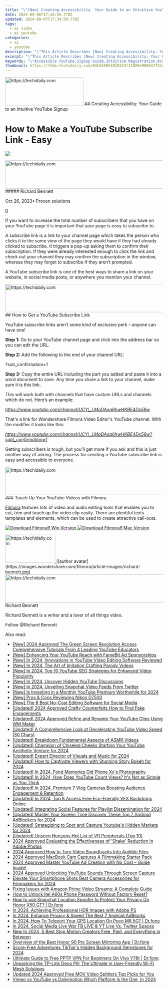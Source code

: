 ```yaml
---
title: "\"[New] Creating Accessibility  Your Guide to an Intuitive YouTube Signup\""
date: 2024-09-06T17:34:59.778Z
updated: 2024-09-07T17:34:59.778Z
tags:
  - ai video
  - ai youtube
categories:
  - ai
  - youtube
description: "\"This Article Describes [New] Creating Accessibility: Your Guide to an Intuitive YouTube Signup\""
excerpt: "\"This Article Describes [New] Creating Accessibility: Your Guide to an Intuitive YouTube Signup\""
keywords: "\"Accessible YouTube,Signup Guide,Intuitive Registration,Accessibility Tips,Easy YouTube Enrollment,Inclusivity in YT,User-Friendly YT Account Creation\""
thumbnail: https://thmb.techidaily.com/84b555054820124f11889e906637732ab71a15523e1f3cc982eace446c58606e.jpg
---
```


<!-- affiliate ads begin -->
<a href="https://aligracehair.sjv.io/c/5597632/2135354/19272" target="_top" id="2135354">
  <img src="//a.impactradius-go.com/display-ad/19272-2135354" border="0" alt="https://techidaily.com" width="250" height="90"/>
</a>
<img height="0" width="0" src="https://aligracehair.sjv.io/i/5597632/2135354/19272" style="position:absolute;visibility:hidden;" border="0" />
<!-- affiliate ads end -->
## Creating Accessibility: Your Guide to an Intuitive YouTube Signup

# How to Make a YouTube Subscribe Link - Easy

![](https://images.wondershare.com/filmora/article-images/richard-bennett.jpg)

<!-- affiliate ads begin -->
<a href="https://ephamedtechinc.pxf.io/c/5597632/2137208/26400" target="_top" id="2137208">
  <img src="//a.impactradius-go.com/display-ad/26400-2137208" border="0" alt="https://techidaily.com" width="728" height="90"/>
</a>
<img height="0" width="0" src="https://ephamedtechinc.pxf.io/i/5597632/2137208/26400" style="position:absolute;visibility:hidden;" border="0" />
<!-- affiliate ads end -->
##### Richard Bennett

 Oct 26, 2023• Proven solutions

[0](#commentsBoxSeoTemplate)

If you want to increase the total number of subscribers that you have on your YouTube page it is important that your page is easy to subscribe to.

A subscribe link is a link to your channel page which takes the person who clicks it to the same view of the page they would have if they had already clicked to subscribe. It triggers a pop-up asking them to confirm their subscription. If they were already interested enough to click the link and check out your channel they may confirm the subscription in the window, whereas they may forget to subscribe if they aren’t prompted.

A YouTube subscribe link is one of the best ways to share a link on your website, in social media posts, or anywhere you mention your channel.

<!-- affiliate ads begin -->
<a href="https://ephamedtechinc.pxf.io/c/5597632/2137209/26400" target="_top" id="2137209">
  <img src="//a.impactradius-go.com/display-ad/26400-2137209" border="0" alt="https://techidaily.com" width="728" height="90"/>
</a>
<img height="0" width="0" src="https://ephamedtechinc.pxf.io/i/5597632/2137209/26400" style="position:absolute;visibility:hidden;" border="0" />
<!-- affiliate ads end -->
## How to Get a YouTube Subscribe Link

YouTube subscribe links aren’t some kind of exclusive perk – anyone can have one!

**Step 1:** Go to your YouTube channel page and click into the address bar so you can edit the URL.

**Step 2:** Add the following to the end of your channel URL:

?sub\_confirmation=1

**Step 3:** Copy the entire URL including the part you added and paste it into a word document to save. Any time you share a link to your channel, make sure it is this link.

This will work both with channels that have custom URLs and channels which do not. Here’s an example:

_<https://www.youtube.com/channel/UCY\_LMaDAoa6hwHKBE4Dx56w>_

That's a link for Wondershare Filmora Video Editor's YouTube channel. With the modifier it looks like this:

_<https://www.youtube.com/channel/UCY\_LMaDAoa6hwHKBE4Dx56w?sub\_confirmation=1>_

Getting subscribers is tough, but you’ll get more if you ask and this is just another way of asking. The process for creating a YouTube subscribe link is easy and accessible to everyone.

<!-- affiliate ads begin -->
<a href="https://unicoeye.pxf.io/c/5597632/2134240/18498" target="_top" id="2134240">
  <img src="//a.impactradius-go.com/display-ad/18498-2134240" border="0" alt="https://techidaily.com" width="540" height="90"/>
</a>
<img height="0" width="0" src="https://unicoeye.pxf.io/i/5597632/2134240/18498" style="position:absolute;visibility:hidden;" border="0" />
<!-- affiliate ads end -->
### Touch Up Your YouTube Videos with Filmora

[Filmora](https://tools.techidaily.com/wondershare/filmora/download/) features lots of video and audio editing tools that enables you to cut, trim and touch up the video clip easily. There are plentiful texts templates and elements, which can be used to create attractive call-outs.

[![Download Filmora9 Win Version](https://images.wondershare.com/filmora/guide/download-btn-win.jpg) ](https://tools.techidaily.com/wondershare/filmora/download/) [![Download Filmora9 Mac Version](https://images.wondershare.com/filmora/guide/download-btn-mac.jpg) ](https://tools.techidaily.com/wondershare/filmora/download/)

<!-- affiliate ads begin -->
<a href="https://aligracehair.sjv.io/c/5597632/2115928/19272" target="_top" id="2115928">
  <img src="//a.impactradius-go.com/display-ad/19272-2115928" border="0" alt="https://techidaily.com" width="160" height="90"/>
</a>
<img height="0" width="0" src="https://aligracehair.sjv.io/i/5597632/2115928/19272" style="position:absolute;visibility:hidden;" border="0" />
<!-- affiliate ads end -->
![author avatar](https://images.wondershare.com/filmora/article-images/richard-bennett.jpg)

<!-- affiliate ads begin -->
<a href="https://ephamedtechinc.pxf.io/c/5597632/2123508/26400" target="_top" id="2123508">
  <img src="//a.impactradius-go.com/display-ad/26400-2123508" border="0" alt="https://techidaily.com" width="728" height="90"/>
</a>
<img height="0" width="0" src="https://ephamedtechinc.pxf.io/i/5597632/2123508/26400" style="position:absolute;visibility:hidden;" border="0" />
<!-- affiliate ads end -->
Richard Bennett

Richard Bennett is a writer and a lover of all things video.

Follow @Richard Bennett


<ins class="adsbygoogle"
     style="display:block"
     data-ad-format="autorelaxed"
     data-ad-client="ca-pub-7571918770474297"
     data-ad-slot="1223367746"></ins>



<ins class="adsbygoogle"
     style="display:block"
     data-ad-client="ca-pub-7571918770474297"
     data-ad-slot="8358498916"
     data-ad-format="auto"
     data-full-width-responsive="true"></ins>

<span class="atpl-alsoreadstyle">Also read:</span>
<div><ul>
<li><a href="https://youtube-blog.techidaily.com/024-approved-the-green-screen-revolution-access-comprehensive-tutorials-from-4-leading-youtube-educators/"><u>[New] 2024 Approved The Green Screen Revolution Access Comprehensive Tutorials From 4 Leading YouTube Educators</u></a></li>
<li><a href="https://youtube-blog.techidaily.com/nhancing-your-youtube-reach-with-famebit-ad-sponsorships/"><u>[New] Enhancing Your YouTube Reach with FameBit Ad Sponsorships</u></a></li>
<li><a href="https://youtube-blog.techidaily.com/n-2024-innovations-in-youtube-video-editing-software-reviewed/"><u>[New] In 2024, Innovations in YouTube Video Editing Software Reviewed</u></a></li>
<li><a href="https://youtube-blog.techidaily.com/n-2024-the-art-of-imitation-crafting-parody-videos/"><u>[New] In 2024, The Art of Imitation Crafting Parody Videos</u></a></li>
<li><a href="https://youtube-blog.techidaily.com/n-2024-top-10-youtube-seo-strategies-for-enhanced-video-popularity/"><u>[New] In 2024, Top 10 YouTube SEO Strategies for Enhanced Video Popularity</u></a></li>
<li><a href="https://youtube-blog.techidaily.com/n-2024-uncover-hidden-youtube-discussions/"><u>[New] In 2024, Uncover Hidden YouTube Discussions</u></a></li>
<li><a href="https://twitter-videos.techidaily.com/new-in-2024-unveiling-snapchat-video-feeds-from-twitter/"><u>[New] In 2024, Unveiling Snapchat Video Feeds From Twitter</u></a></li>
<li><a href="https://youtube-blog.techidaily.com/s-investing-in-a-monthly-youtube-premium-worthwhile-for-2024/"><u>[New] Is Investing in a Monthly YouTube Premium Worthwhile for 2024</u></a></li>
<li><a href="https://extra-skills.techidaily.com/new-pros-and-cons-reviewing-nikon-d7500/"><u>[New] Pros & Cons Reviewing Nikon D7500</u></a></li>
<li><a href="https://youtube-blog.techidaily.com/he-8-best-no-cost-editing-software-for-social-media/"><u>[New] The 8 Best No-Cost Editing Software for Social Media</u></a></li>
<li><a href="https://facebook-video-recording.techidaily.com/updated-2024-approved-crafty-counterfeits-how-to-find-fake-engagements/"><u>[Updated] 2024 Approved Crafty Counterfeits How to Find Fake Engagements</u></a></li>
<li><a href="https://youtube-blog.techidaily.com/ed-2024-approved-refine-and-revamp-your-youtube-clips-using-wm-maker/"><u>[Updated] 2024 Approved Refine and Revamp Your YouTube Clips Using WM Maker</u></a></li>
<li><a href="https://youtube-blog.techidaily.com/ed-a-comprehensive-look-at-decelerating-youtube-video-speed-50-chars/"><u>[Updated] A Comprehensive Look at Decelerating YouTube Video Speed (50 Chars)</u></a></li>
<li><a href="https://youtube-blog.techidaily.com/ed-breakdown-fundamental-aspects-of-asmr-videos/"><u>[Updated] Breakdown Fundamental Aspects of ASMR Videos</u></a></li>
<li><a href="https://youtube-blog.techidaily.com/ed-champion-of-chiseled-cheeks-starting-your-youtube-aesthetic-venture-for-2024/"><u>[Updated] Champion of Chiseled Cheeks Starting Your YouTube Aesthetic Venture for 2024</u></a></li>
<li><a href="https://youtube-blog.techidaily.com/ed-expert-director-of-visuals-and-music-for-2024/"><u>[Updated] Expert Director of Visuals and Music for 2024</u></a></li>
<li><a href="https://instagram-video-recordings.techidaily.com/updated-how-to-captivate-viewers-with-stunning-story-bokeh-for-2024/"><u>[Updated] How to Captivate Viewers with Stunning Story Bokeh for 2024</u></a></li>
<li><a href="https://article-helps.techidaily.com/updated-in-2024-fond-memories-old-phone-xxs-photography/"><u>[Updated] In 2024, Fond Memories Old Phone Xx's Photography</u></a></li>
<li><a href="https://youtube-blog.techidaily.com/ed-in-2024-how-does-youtube-count-views-its-not-as-simple-as-you-think/"><u>[Updated] In 2024, How Does YouTube Count Views? It's Not as Simple as You Think</u></a></li>
<li><a href="https://youtube-blog.techidaily.com/ed-in-2024-premium-7-vlog-cameras-boosting-audience-engagement-and-retention/"><u>[Updated] In 2024, Premium 7 Vlog Cameras Boosting Audience Engagement & Retention</u></a></li>
<li><a href="https://youtube-blog.techidaily.com/ed-in-2024-top-8-access-free-eco-friendly-vfx-backdrops-online/"><u>[Updated] In 2024, Top 8 Access Free Eco-Friendly VFX Backdrops Online</u></a></li>
<li><a href="https://youtube-blog.techidaily.com/ed-integrating-social-features-for-playlist-dissemination-for-2024/"><u>[Updated] Integrating Social Features for Playlist Dissemination for 2024</u></a></li>
<li><a href="https://youtube-blog.techidaily.com/ed-master-your-screen-time-discover-these-top-7-android-adblockers-for-2024/"><u>[Updated] Master Your Screen Time Discover These Top 7 Android AdBlockers for 2024</u></a></li>
<li><a href="https://youtube-blog.techidaily.com/ed-strategizing-to-spot-and-capture-youtubes-hidden-markets-for-2024/"><u>[Updated] Strategizing to Spot and Capture Youtube's Hidden Markets for 2024</u></a></li>
<li><a href="https://some-approaches.techidaily.com/updated-unseen-horizons-hot-list-of-vr-peripherals-top-10/"><u>[Updated] Unseen Horizons Hot List of VR Peripherals (Top 10)</u></a></li>
<li><a href="https://fox-friendly.techidaily.com/2024-approved-evaluating-the-effectiveness-of-shake-reduction-in-adobe-photos/"><u>2024 Approved Evaluating the Effectiveness of 'Shake' Reduction in Adobe Photos</u></a></li>
<li><a href="https://youtube-blog.techidaily.com/approved-how-to-turn-video-soundtracks-into-audible-files/"><u>2024 Approved How to Turn Video Soundtracks Into Audible Files</u></a></li>
<li><a href="https://video-screen-grab.techidaily.com/2024-approved-macbook-cam-captures-a-filmmaking-starter-pack/"><u>2024 Approved MacBook Cam Captures A Filmmaking Starter Pack</u></a></li>
<li><a href="https://youtube-blog.techidaily.com/79982023-2024-approved-master-youtube-ad-creation-with-no-cost-guide-inside/"><u>2024 Approved Master YouTube Ad Creation with No Cost – Guide Inside!</u></a></li>
<li><a href="https://youtube-blog.techidaily.com/approved-unlocking-youtube-sounds-through-screen-capture/"><u>2024 Approved Unlocking YouTube Sounds Through Screen Capture</u></a></li>
<li><a href="https://youtube-blog.techidaily.com/te-your-smartphone-shots-best-camera-accessories-for-filmmakers-for-2024/"><u>Elevate Your Smartphone Shots Best Camera Accessories for Filmmakers for 2024</u></a></li>
<li><a href="https://win-blog.techidaily.com/fixing-issues-with-amazon-prime-video-streams-a-complete-guide/"><u>Fixing Issues with Amazon Prime Video Streams: A Complete Guide</u></a></li>
<li><a href="https://unlock-android.techidaily.com/how-to-unlock-itel-a60s-phone-password-without-factory-reset-by-drfone-android/"><u>How to Unlock Itel A60s Phone Password Without Factory Reset?</u></a></li>
<li><a href="https://change-location.techidaily.com/how-to-use-snapchat-location-spoofer-to-protect-your-privacy-on-honor-x50-gt-drfone-by-drfone-virtual-android/"><u>How to use Snapchat Location Spoofer to Protect Your Privacy On Honor X50 GT? | Dr.fone</u></a></li>
<li><a href="https://extra-hints.techidaily.com/in-2024-achieving-professional-hdr-images-with-adobe-ps/"><u>In 2024, Achieving Professional HDR Images with Adobe PS</u></a></li>
<li><a href="https://youtube-blog.techidaily.com/24-enhance-privacy-and-speed-the-best-7-android-adblocks/"><u>In 2024, Enhance Privacy & Speed The Best 7 Android AdBlocks</u></a></li>
<li><a href="https://blog-min.techidaily.com/in-2024-how-to-teleport-your-gps-location-on-poco-m6-5g-drfone-by-drfone-virtual-android/"><u>In 2024, How To Teleport Your GPS Location On Poco M6 5G? | Dr.fone</u></a></li>
<li><a href="https://youtube-blog.techidaily.com/24-social-media-live-war-fb-live-and-yt-live-vs-twitter-spaces/"><u>In 2024, Social Media Live War FB LIVE & YT Live Vs. Twitter Spaces</u></a></li>
<li><a href="https://smart-video-editing.techidaily.com/new-in-2024-s-best-stop-motion-creators-free-paid-and-everything-in-between/"><u>New In 2024, S Best Stop Motion Creators Free, Paid, and Everything in Between</u></a></li>
<li><a href="https://screen-mirror.techidaily.com/overview-of-the-best-honor-90-pro-screen-mirroring-app-drfone-by-drfone-android/"><u>Overview of the Best Honor 90 Pro Screen Mirroring App | Dr.fone</u></a></li>
<li><a href="https://extra-skills.techidaily.com/score-free-adventures-tiktoks-hidden-background-gemstones-for-2024/"><u>Score-Free Adventures TikTok's Hidden Background Gemstones for 2024</u></a></li>
<li><a href="https://fake-location.techidaily.com/ultimate-guide-to-free-pptp-vpn-for-beginners-on-vivo-y78t-drfone-by-drfone-virtual-android/"><u>Ultimate Guide to Free PPTP VPN For Beginners On Vivo Y78t | Dr.fone</u></a></li>
<li><a href="https://buynow-marvelous.techidaily.com/unpacking-the-tp-link-deco-p9-the-ultimate-in-user-friendly-wi-fi-mesh-solutions/"><u>Unpacking the TP-Link Deco P9: The Ultimate in User-Friendly Wi-Fi Mesh Solutions</u></a></li>
<li><a href="https://smart-video-creator.techidaily.com/updated-2024-approved-free-mov-video-splitters-top-picks-for-you/"><u>Updated 2024 Approved Free MOV Video Splitters Top Picks for You</u></a></li>
<li><a href="https://youtube-blog.techidaily.com/-vs-youtube-vs-dailymotion-which-platform-is-the-one-in-2024/"><u>Vimeo vs YouTube vs Dailymotion Which Platform Is the One, In 2024</u></a></li>
</ul></div>
